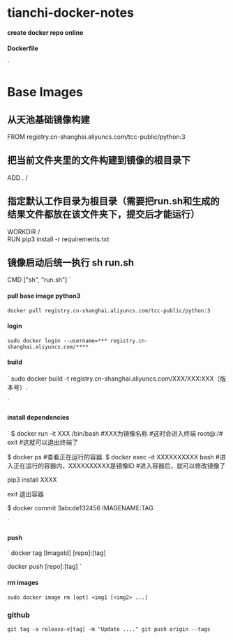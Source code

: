 # tianchi-docker-notes

#### create docker repo online


#### Dockerfile
`
# Base Images  
## 从天池基础镜像构建  
FROM registry.cn-shanghai.aliyuncs.com/tcc-public/python:3  
  
## 把当前文件夹里的文件构建到镜像的根目录下  
ADD . /  
  
## 指定默认工作目录为根目录（需要把run.sh和生成的结果文件都放在该文件夹下，提交后才能运行）  
WORKDIR /  
RUN pip3 install -r requirements.txt
## 镜像启动后统一执行 sh run.sh  
CMD ["sh", "run.sh"]
`


#### pull base image python3

`
docker pull registry.cn-shanghai.aliyuncs.com/tcc-public/python:3
`

#### login
`
sudo docker login --username=*** registry.cn-shanghai.aliyuncs.com/****
`
#### build 
`
sudo docker build -t registry.cn-shanghai.aliyuncs.com/XXX/XXX:XXX（版本号）.

`
#### install dependencies
`
$ docker run -it XXX /bin/bash #XXX为镜像名称 #这时会进入终端 
root@:/# exit #这就可以退出终端了 


$ docker ps #查看正在运行的容器. 
$ docker exec –it XXXXXXXXXX bash #进入正在运行的容器内，XXXXXXXXXX是镜像ID #进入容器后，就可以修改镜像了

pip3 install XXXX 

exit 退出容器 

$ docker commit 3abcde132456 IMAGENAME:TAG

`

#### push
`
docker tag [ImageId] [repo]:[tag]

docker push [repo]:[tag]
`


#### rm images
`
sudo docker image rm [opt] <img1 [<img2> ...]
`



### github
`
git tag -a release-v[tag] -m "Update ...."
git push origin --tags
`


